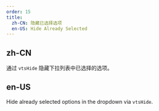 ```yaml
---
order: 15
title:
  zh-CN: 隐藏已选择选项
  en-US: Hide Already Selected
---
```


## zh-CN

通过 `vtsHide` 隐藏下拉列表中已选择的选项。

## en-US

Hide already selected options in the dropdown via `vtsHide`.